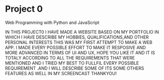 # Project 0

Web Programming with Python and JavaScript

IN THIS PROJECT0 I HAVE MADE A WEBSITE BASED ON MY PORTFOLIO IN WHICH I HAVE DESCRIBE MY HOBBIES, QUALIFICATIONS,AND OTHER PERSONAL INTERESTS THIS WAS MY FIRST ATTEMPT TO MAKE A WEB APP. I MADE EVERY POSSIBLE EFFORT TO MAKE IT RESPOSIVE AND MORE ADVANCED IN TERMS OF UI AND UX, HOPE YOU LIKE IT AND IT IS TOTALY  ACCORDING TO ALL THE REQUIREMENTS THAT WERE MENTIONED AND I TRIED MY BEST TO FULLFIL EVERY POSSIBLE REQUIREMENT .AND I WILL DESCRIBE SOME OF ITS  SOME OTHERS FEATURES AS WELL IN MY SCREENCAST  THANKYOU!
